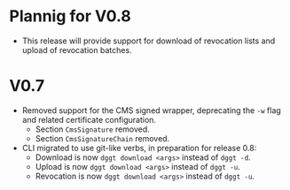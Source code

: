 ﻿# Plannig for V0.8

* This release will provide support for download of revocation lists and upload of revocation batches.

# V0.7

* Removed support for the CMS signed wrapper, deprecating the `-w` flag and related certificate configuration.
  * Section `CmsSignature` removed.
  * Section `CmsSignatureChain` removed.
* CLI migrated to use git-like verbs, in preparation for release 0.8:
  * Download is now `dggt download <args>` instead of `dggt -d`.
  * Upload is now `dggt download <args>` instead of `dggt -u`.
  * Revocation is now `dggt download <args>` instead of `dggt -u`.
